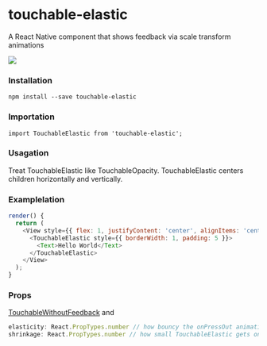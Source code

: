 # touchable-elastic

A React Native component that shows feedback via scale transform animations

![](https://media.giphy.com/media/26gsxyTcMV3VvhgGc/giphy.gif)

### Installation

`npm install --save touchable-elastic`

### Importation

`import TouchableElastic from 'touchable-elastic';`

### Usagation
Treat TouchableElastic like TouchableOpacity.  TouchableElastic centers children horizontally and vertically.

### Examplelation
```javascript
render() {
  return (
    <View style={{ flex: 1, justifyContent: 'center', alignItems: 'center' }}>
      <TouchableElastic style={{ borderWidth: 1, padding: 5 }}>
        <Text>Hello World</Text>
      </TouchableElastic>
    </View>
  );
}
```

### Props
[TouchableWithoutFeedback](http://facebook.github.io/react-native/docs/touchablewithoutfeedback.html#props)
and
```javascript
elasticity: React.PropTypes.number // how bouncy the onPressOut animation is; default is 2
shrinkage: React.PropTypes.number // how small TouchableElastic gets onPressIn; default is 0.9
```
